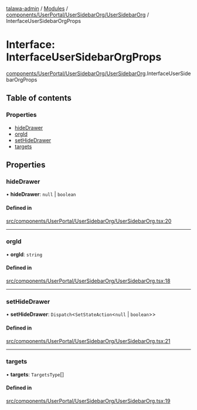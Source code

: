 [talawa-admin](../README.md) / [Modules](../modules.md) / [components/UserPortal/UserSidebarOrg/UserSidebarOrg](../modules/components_UserPortal_UserSidebarOrg_UserSidebarOrg.md) / InterfaceUserSidebarOrgProps

# Interface: InterfaceUserSidebarOrgProps

[components/UserPortal/UserSidebarOrg/UserSidebarOrg](../modules/components_UserPortal_UserSidebarOrg_UserSidebarOrg.md).InterfaceUserSidebarOrgProps

## Table of contents

### Properties

- [hideDrawer](components_UserPortal_UserSidebarOrg_UserSidebarOrg.InterfaceUserSidebarOrgProps.md#hidedrawer)
- [orgId](components_UserPortal_UserSidebarOrg_UserSidebarOrg.InterfaceUserSidebarOrgProps.md#orgid)
- [setHideDrawer](components_UserPortal_UserSidebarOrg_UserSidebarOrg.InterfaceUserSidebarOrgProps.md#sethidedrawer)
- [targets](components_UserPortal_UserSidebarOrg_UserSidebarOrg.InterfaceUserSidebarOrgProps.md#targets)

## Properties

### hideDrawer

• **hideDrawer**: ``null`` \| `boolean`

#### Defined in

[src/components/UserPortal/UserSidebarOrg/UserSidebarOrg.tsx:20](https://github.com/GlenDsza/talawa-admin/blob/d3cbd1e/src/components/UserPortal/UserSidebarOrg/UserSidebarOrg.tsx#L20)

___

### orgId

• **orgId**: `string`

#### Defined in

[src/components/UserPortal/UserSidebarOrg/UserSidebarOrg.tsx:18](https://github.com/GlenDsza/talawa-admin/blob/d3cbd1e/src/components/UserPortal/UserSidebarOrg/UserSidebarOrg.tsx#L18)

___

### setHideDrawer

• **setHideDrawer**: `Dispatch`\<`SetStateAction`\<``null`` \| `boolean`\>\>

#### Defined in

[src/components/UserPortal/UserSidebarOrg/UserSidebarOrg.tsx:21](https://github.com/GlenDsza/talawa-admin/blob/d3cbd1e/src/components/UserPortal/UserSidebarOrg/UserSidebarOrg.tsx#L21)

___

### targets

• **targets**: `TargetsType`[]

#### Defined in

[src/components/UserPortal/UserSidebarOrg/UserSidebarOrg.tsx:19](https://github.com/GlenDsza/talawa-admin/blob/d3cbd1e/src/components/UserPortal/UserSidebarOrg/UserSidebarOrg.tsx#L19)
